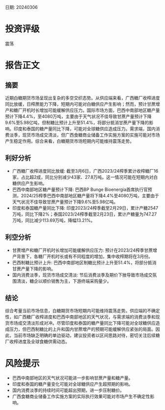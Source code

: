 
日期: 20240306

# 投资评级

震荡

# 报告正文

## 摘要

近期白糖期货市场呈现出复杂的多空交织态势。从供应端来看，广西糖厂收榨进度同比放缓，日榨蔗能力下降，短期内可能对白糖供应产生影响；然而，预计甘蔗增产和糖厂开机时长增加可能缓解供应压力。国际市场方面，巴西中南部地区糖产量预计下降4.4%，至4080万吨，主要由于天气状况不佳导致甘蔗产量预计下降9.6%至5.98亿吨，但制糖比预计上升至51.4%，将部分抵消甘蔗产量下降的影响。印度和泰国的糖产量同比下降，可能对全球糖供应造成压力。需求端，国内消费淡季，现货市场成交清淡，但广西食糖商业储备工作实施方案的实施可能对市场产生稳定作用。综合来看，白糖期货市场短期内可能维持震荡走势。

## 利好分析

* 广西糖厂收榨进度同比放缓: 截至3月6日，广西2023/24榨季累计收榨糖厂16家，占比超2成，同比分别减少43家、27.8万吨。这一情况可能在短期内对白糖供应产生影响。
* 巴西中南部地区糖产量预计下降: 巴西BP Bunge Bioenergia首席执行官预测，2024/25榨季巴西中南部地区糖产量将下降4.4%至4080万吨，主要由于天气状况不佳导致甘蔗产量预计下降9.6%至5.98亿吨。
* 印度和泰国糖产量同比下降: 印度2023/24榨季截至2月29日，累计产糖2547万吨，同比下降2%；泰国2023/24榨季截至2月23日，累计产糖量为747.27万吨，同比减少113.69万吨，降幅13.21%。

## 利空分析

* 甘蔗增产和糖厂开机时长增加可能缓解供应压力: 预计在2023/24榨季甘蔗增产背景下，各糖厂开机时长或有不同程度的增加，集中收榨期将在3月份。
* 巴西制糖比预计上升: 巴西中南部地区制糖比预计上升至51.4%，将部分抵消甘蔗产量下降的影响。
* 国内消费淡季，现货市场成交清淡: 节后消费淡季及期价下挫导致市场成交氛围清淡，糖企以顺价销售为主，下游终端采购量少。

## 结论

综合考量当前市场信息，白糖期货市场短期内可能维持震荡走势。供应端的不确定性，如广西糖厂收榨进度和巴西中南部地区的天气状况，与需求端的消费淡季和现货市场成交清淡形成对冲。尽管印度和泰国的糖产量同比下降可能对全球糖供应造成压力，但巴西制糖比的上升和国内甘蔗增产的预期可能缓解供应紧张的局面。因此，当前市场缺乏明确的单边驱动，建议投资者以区间思路对待，密切关注后续糖厂收榨进度及全球食糖供需动态。

# 风险提示

* 巴西中南部地区的天气状况可能进一步影响甘蔗产量和糖产量。
* 印度和泰国的糖产量变化可能对全球糖供应产生超预期的影响。
* 国内消费淡季的持续时间可能超出预期，进一步压制糖价。
* 广西食糖商业储备工作实施方案的实际执行效果可能对市场产生不确定性影响。

